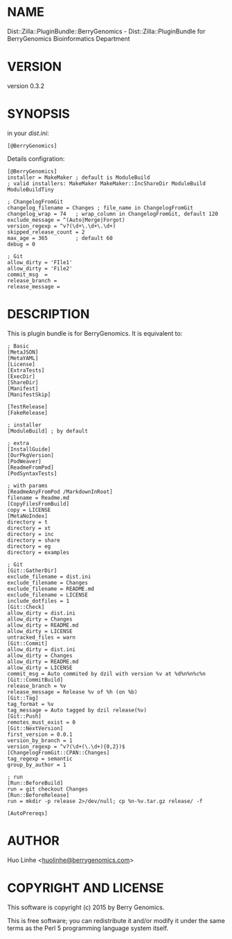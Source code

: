 # NAME

Dist::Zilla::PluginBundle::BerryGenomics - Dist::Zilla::PluginBundle for BerryGenomics Bioinformatics Department

# VERSION

version 0.3.2

# SYNOPSIS

in your _dist.ini_:

    [@BerryGenomics]

Details configration:

    [@BerryGenomics]
    installer = MakeMaker ; default is ModuleBuild
    ; valid installers: MakeMaker MakeMaker::IncShareDir ModuleBuild ModuleBuildTiny

    ; ChangelogFromGit
    changelog_filename = Changes ; file_name in ChangelogFromGit
    changelog_wrap = 74   ; wrap_column in ChangelogFromGit, default 120
    exclude_message = ^(Auto|Merge|Forgot)
    version_regexp = ^v?(\d+\.\d+\.\d+)
    skipped_release_count = 2
    max_age = 365         ; default 60
    debug = 0

    ; Git
    allow_dirty = 'FIle1'
    allow_dirty = 'File2'
    commit_msg  =
    release_branch =
    release_message =

# DESCRIPTION

This is plugin bundle is for BerryGenomics.
It is equivalent to:

    ; Basic
    [MetaJSON]
    [MetaYAML]
    [License]
    [ExtraTests]
    [ExecDir]
    [ShareDir]
    [Manifest]
    [ManifestSkip]

    [TestRelease]
    [FakeRelease]

    ; installer
    [ModuleBuild] ; by default

    ; extra
    [InstallGuide]
    [OurPkgVersion]
    [PodWeaver]
    [ReadmeFromPod]
    [PodSyntaxTests]

    ; with params
    [ReadmeAnyFromPod /MarkdownInRoot]
    filename = Readme.md
    [CopyFilesFromBuild]
    copy = LICENSE
    [MetaNoIndex]
    directory = t
    directory = xt
    directory = inc
    directory = share
    directory = eg
    directory = examples

    ; Git
    [Git::GatherDir]
    exclude_filename = dist.ini
    exclude_filename = Changes
    exclude_filename = README.md
    exclude_filename = LICENSE
    include_dotfiles = 1
    [Git::Check]
    allow_dirty = dist.ini
    allow_dirty = Changes
    allow_dirty = README.md
    allow_dirty = LICENSE
    untracked_files = warn
    [Git::Commit]
    allow_dirty = dist.ini
    allow_dirty = Changes
    allow_dirty = README.md
    allow_dirty = LICENSE
    commit_msg = Auto commited by dzil with version %v at %d%n%n%c%n
    [Git::CommitBuild]
    release_branch = %v
    release_message = Release %v of %h (on %b)
    [Git::Tag]
    tag_format = %v
    tag_message = Auto tagged by dzil release(%v)
    [Git::Push]
    remotes_must_exist = 0
    [Git::NextVersion]
    first_version = 0.0.1
    version_by_branch = 1
    version_regexp = ^v?(\d+(\.\d+){0,2})$
    [ChangelogFromGit::CPAN::Changes]
    tag_regexp = semantic
    group_by_author = 1

    ; run
    [Run::BeforeBuild]
    run = git checkout Changes
    [Run::BeforeRelease]
    run = mkdir -p release 2>/dev/null; cp %n-%v.tar.gz release/ -f

    [AutoPrereqs]

# AUTHOR

Huo Linhe &lt;huolinhe@berrygenomics.com>

# COPYRIGHT AND LICENSE

This software is copyright (c) 2015 by Berry Genomics.

This is free software; you can redistribute it and/or modify it under
the same terms as the Perl 5 programming language system itself.
